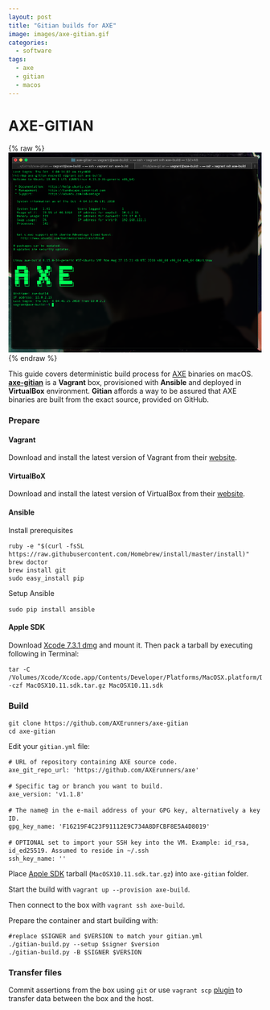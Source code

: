 ```yaml
---
layout: post
title: "Gitian builds for AXE"
image: images/axe-gitian.gif
categories:
  - software
tags:
  - axe
  - gitian
  - macos
---
```

# AXE-GITIAN

{% raw %}<img src="/images/axe-gitian-mojave.png" alt="axe-gitian">{% endraw %}

This guide covers deterministic build process for [AXE](https://github.com/AXErunners/axe) binaries on macOS. **[axe-gitian](https://github.com/AXErunners/axe-gitian)** is a **Vagrant** box, provisioned with **Ansible** and deployed in **VirtualBox** environment. **Gitian** affords a way to be assured that AXE binaries are built from the exact source, provided on GitHub.

### Prepare
#### Vagrant
Download and install the latest version of Vagrant from their <a href="https://www.vagrantup.com/downloads.html">website</a>.

#### VirtualBoX
Download and install the latest version of VirtualBox from their <a href="https://www.virtualbox.org/wiki/Downloads">website</a>.

#### Ansible
Install prerequisites
```
ruby -e "$(curl -fsSL https://raw.githubusercontent.com/Homebrew/install/master/install)"
brew doctor
brew install git
sudo easy_install pip
```
Setup Ansible

`sudo pip install ansible`

#### Apple SDK
Download [Xcode 7.3.1 dmg](https://developer.apple.com/devcenter/download.action?path=/Developer_Tools/Xcode_7.3.1/Xcode_7.3.1.dmg) and mount it. Then pack a tarball by executing following in Terminal:
```
tar -C /Volumes/Xcode/Xcode.app/Contents/Developer/Platforms/MacOSX.platform/Developer/SDKs/ -czf MacOSX10.11.sdk.tar.gz MacOSX10.11.sdk
```

### Build
```
git clone https://github.com/AXErunners/axe-gitian
cd axe-gitian
```
Edit your `gitian.yml` file:
```
# URL of repository containing AXE source code.
axe_git_repo_url: 'https://github.com/AXErunners/axe'

# Specific tag or branch you want to build.
axe_version: 'v1.1.8'

# The name@ in the e-mail address of your GPG key, alternatively a key ID.
gpg_key_name: 'F16219F4C23F91112E9C734A8DFCBF8E5A4D8019'

# OPTIONAL set to import your SSH key into the VM. Example: id_rsa, id_ed25519. Assumed to reside in ~/.ssh
ssh_key_name: ''
```
Place [Apple SDK](https://github.com/AXErunners/axe/blob/master/doc/README_osx.md) tarball (`MacOSX10.11.sdk.tar.gz`) into `axe-gitian` folder.

Start the build with `vagrant up --provision axe-build`.

Then connect to the box with `vagrant ssh axe-build`.

Prepare the container and start building with:
```
#replace $SIGNER and $VERSION to match your gitian.yml
./gitian-build.py --setup $signer $version
./gitian-build.py -B $SIGNER $VERSION
```
### Transfer files

Commit assertions from the box using `git` or use `vagrant scp` [plugin](https://github.com/AXErunners/axe-gitian#copying-files) to transfer data between the box and the host.
